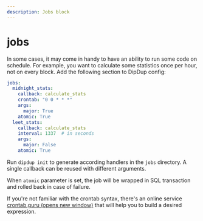 ```yaml
---
description: Jobs block
---
```


# jobs

In some cases, it may come in handy to have an ability to run some code on schedule. For example, you want to calculate some statistics once per hour, not on every block. Add the following section to DipDup config:

```yaml
jobs:
  midnight_stats:
    callback: calculate_stats
    crontab: "0 0 * * *"
    args:
      major: True
    atomic: True
  leet_stats:
    callback: calculate_stats
    interval: 1337  # in seconds
    args:
      major: False
    atomic: True
```

Run `dipdup init` to generate according handlers in the `jobs` directory. A single callback can be reused with different arguments.

When `atomic` parameter is set, the job will be wrapped in SQL transaction and rolled back in case of failure.

If you're not familiar with the crontab syntax, there's an online service [crontab.guru \(opens new window\)](https://crontab.guru/) that will help you to build a desired expression.

